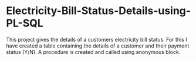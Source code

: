 # Electricity-Bill-Status-Details-using-PL-SQL
This project gives the details of a customers electricity bill status. For this I have created a table containing the details of a customer and their payment status (Y/N).
 A procedure is created and called using anonymous block.
